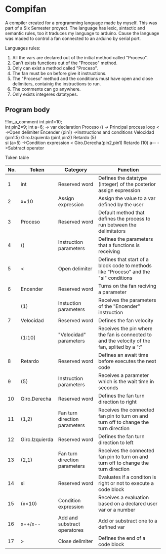 # Compifan

A compiler created for a programming language made by myself. This was part of a Six Semester proyect. 
The language has lexic, sintactic and semantic rules, too it traduces my language to arduino. Cause the language was maded to control a fan connected to an arduino by serial port.

Languages rules:
1. All the vars are declared out of the initial method called "Proceso".
2. Can't exists functions out of the "Proceso" method.
3. Only can exist a method called "Proceso".
4. The fan must be on before give it instructions.
5. The "Proceso" method and the conditions must have open and close delimiters, containig the instructions to run.
6. The comments can go anywhere.
7. Only exists integeres datatypes.

## Program body

!!Im_a_comment
int pin1=10;  
int pin2=9;
int a=6;			-> var declaration
Proceso ()  		-> Principal process loop
<  			->Open delimiter
Encender (pin1)	->Instructions and conditions
Velocidad (pin1:5)
Giro.Izquierda (pin1,pin2)
Retardo (5)			
si (a>5) 			->Condition expression
<
Giro.Derecha(pin2,pin1)
Retardo (10)
a-- 			->Subtract operator
>
>


<table>
  <theader>Token table</theader>
  <thead>
     <th>No.</th>
     <th>Token</th>
     <th>Category</th>
     <th>Function</th>
  </thead>
  <tbody>
    <tr>
      <td>1</td>
      <td>int</td>
      <td>Reserved word</td>
      <td>Defines the datatype (integer) of the posterior assign expression</td>
    </tr>
    <tr>
      <td>2</td>
      <td>x=10</td>
      <td>Assign expression</td>
      <td>Assign the value to a var defined by the user</td>
    </tr>
    <tr>
      <td>3</td>
      <td>Proceso</td>
      <td>Reserved word</td>
      <td>Default method that defines the process to run between the delimitators</td>
    </tr>
    <tr>
      <td>4</td>
      <td>()</td>
      <td>Instruction parameters</td>
      <td>Defines the parameters that a functions is receiving</td>
    </tr>
    <tr>
      <td>5</td>
      <td><</td>
      <td>Open delimiter</td>
      <td>Defines that start of a block code to methods like "Proceso" and the "si" conditions</td>
    </tr>
    <tr>
      <td>6</td>
      <td>Encender</td>
      <td>Reserved word</td>
      <td>Turns on the fan reciving a parameter</td>
    </tr>
    <tr>
      <td></td>
      <td>(1)</td>
      <td>Instuction parameters</td>
      <td>Receives the parameters of the "Encender" instruction</td>
    </tr>
    <tr>
      <td>7</td>
      <td>Velocidad</td>
      <td>Reserved word</td>
      <td>Defines the fan velocity</td>
    </tr>
    <tr>
      <td></td>
      <td>(1:10)</td>
      <td>"Velocidad" parameters</td>
      <td>Receives the pin where the fan is connected to and the velocity of the fan, splited by a ":"</td>
    </tr>
     <tr>
      <td>8</td>
      <td>Retardo</td>
      <td>Reserved word</td>
      <td>Defines an await time before executes the next code</td>
    </tr>
    <tr>
      <td>9</td>
      <td>(5)</td>
      <td>Instruction parameters</td>
      <td>Receives a parameter which is the wait time in seconds</td>
    </tr>
     <tr>
      <td>10</td>
      <td>Giro.Derecha</td>
      <td>Reserved word</td>
      <td>Defines the fan turn direction to right</td>
    </tr>
    <tr>
      <td>11</td>
      <td>(1,2)</td>
      <td>Fan turn direction parameters</td>
      <td>Receives the connected fan pin to turn on and turn off to change the turn direction</td>
    </tr>
      <tr>
      <td>12</td>
      <td>Giro.Izquierda</td>
      <td>Reserved word</td>
      <td>Defines the fan turn direction to left</td>
    </tr>
    <tr>
      <td>13</td>
      <td>(2,1)</td>
      <td>Fan turn direction parameters</td>
      <td>Receives the connected fan pin to turn on and turn off to change the turn direction</td>
    </tr>
    <tr>
      <td>14</td>
      <td>si</td>
      <td>Reserved word</td>
      <td>Evaluates if a conditon is right or not to execute a code block</td>
    </tr>
     <tr>
      <td>15</td>
      <td>(x<10)</td>
      <td>Condition expression</td>
      <td>Receives a evaluation based on a declared user var or a number</td>
    </tr>
     <tr>
      <td>16</td>
      <td>x++/x--</td>
      <td>Add and substract operatores</td>
      <td>Add or substract one to a defined var</td>
    </tr>
    <tr>
      <td>17</td>
      <td>></td>
      <td>Close delimiter</td>
      <td>Defines the end of a code block</td>
    </tr>
    
  </tbody>
</table>

